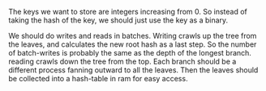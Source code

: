 The keys we want to store are integers increasing from 0. So instead of taking the hash of the key, we should just use the key as a binary.

We should do writes and reads in batches.
Writing crawls up the tree from the leaves, and calculates the new root hash as a last step. So the number of batch-writes is probably the same as the depth of the longest branch.
reading crawls down the tree from the top.
Each branch should be a different process fanning outward to all the leaves. Then the leaves should be collected into a hash-table in ram for easy access.


